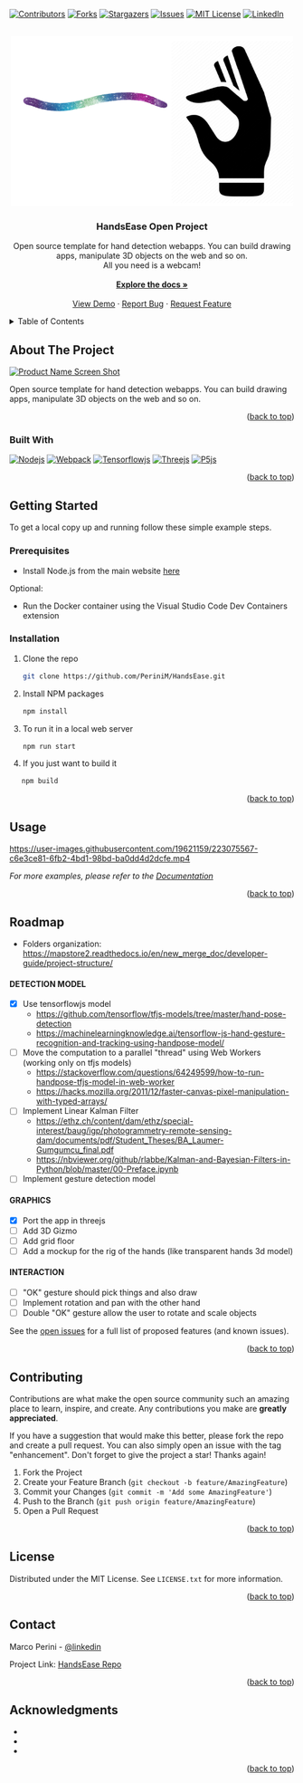 
<a name="readme-top"></a>

<!--
*** Thanks to Othneildrew for this great Readme template! Go check it out https://github.com/othneildrew/Best-README-Template
-->


<!-- PROJECT SHIELDS -->
<!--
*** I'm using markdown "reference style" links for readability.
*** Reference links are enclosed in brackets [ ] instead of parentheses ( ).
*** See the bottom of this document for the declaration of the reference variables
*** for contributors-url, forks-url, etc. This is an optional, concise syntax you may use.
*** https://www.markdownguide.org/basic-syntax/#reference-style-links
-->
[![Contributors][contributors-shield]][contributors-url]
[![Forks][forks-shield]][forks-url]
[![Stargazers][stars-shield]][stars-url]
[![Issues][issues-shield]][issues-url]
[![MIT License][license-shield]][license-url]
[![LinkedIn][linkedin-shield]][linkedin-url]



<!-- PROJECT LOGO -->
<br />
<div align="center">
  <a href="https://github.com/PeriniM/HandsEase">
    <img src="docs/images/HandsEase_logo.png" alt="Logo" width="500" height="300">
  </a>

<h3 align="center">HandsEase Open Project</h3>

  <p align="center">
    Open source template for hand detection webapps. You can build drawing apps, manipulate 3D objects on the web and so on.
    <br />
    All you need is a webcam!
    <br /><br />
    <a href="https://github.com/PeriniM/HandsEase"><strong>Explore the docs »</strong></a>
    <br />
    <br />
    <a href="https://github.com/PeriniM/HandsEase">View Demo</a>
    ·
    <a href="https://github.comPeriniM/HandsEase/issues">Report Bug</a>
    ·
    <a href="https://github.com/PeriniM/HandsEase/issues">Request Feature</a>
  </p>
</div>



<!-- TABLE OF CONTENTS -->
<details>
  <summary>Table of Contents</summary>
  <ol>
    <li>
      <a href="#about-the-project">About The Project</a>
      <ul>
        <li><a href="#built-with">Built With</a></li>
      </ul>
    </li>
    <li>
      <a href="#getting-started">Getting Started</a>
      <ul>
        <li><a href="#prerequisites">Prerequisites</a></li>
        <li><a href="#installation">Installation</a></li>
      </ul>
    </li>
    <li><a href="#usage">Usage</a></li>
    <li><a href="#roadmap">Roadmap</a></li>
    <li><a href="#contributing">Contributing</a></li>
    <li><a href="#license">License</a></li>
    <li><a href="#contact">Contact</a></li>
    <li><a href="#acknowledgments">Acknowledgments</a></li>
  </ol>
</details>



<!-- ABOUT THE PROJECT -->
## About The Project

[![Product Name Screen Shot][product-screenshot]](https://example.com)

Open source template for hand detection webapps. You can build drawing apps, manipulate 3D objects on the web and so on.

<p align="right">(<a href="#readme-top">back to top</a>)</p>



### Built With

[![Nodejs][Node.js]][Node-url]
[![Webpack][Webpack]][Webpack-url]
[![Tensorflowjs][Tensorflow.js]][Tensorflow-url]
[![Threejs][Three.js]][Three-url]
[![P5js][P5.js]][P5-url]

<p align="right">(<a href="#readme-top">back to top</a>)</p>


<!-- GETTING STARTED -->
## Getting Started

To get a local copy up and running follow these simple example steps.

### Prerequisites

- Install Node.js from the main website [here](https://nodejs.org/en/)

Optional:

- Run the Docker container using the Visual Studio Code Dev Containers extension

### Installation

1. Clone the repo
   ```sh
   git clone https://github.com/PeriniM/HandsEase.git
   ```
2. Install NPM packages
   ```sh
   npm install
   ```
3. To run it in a local web server
   ```sh
   npm run start
   ```
4. If you just want to build it
```sh
   npm build
   ```

<p align="right">(<a href="#readme-top">back to top</a>)</p>



<!-- USAGE EXAMPLES -->
## Usage



https://user-images.githubusercontent.com/19621159/223075567-c6e3ce81-6fb2-4bd1-98bd-ba0dd4d2dcfe.mp4



_For more examples, please refer to the [Documentation](https://example.com)_

<p align="right">(<a href="#readme-top">back to top</a>)</p>



<!-- ROADMAP -->
## Roadmap
- Folders organization: https://mapstore2.readthedocs.io/en/new_merge_doc/developer-guide/project-structure/

#### DETECTION MODEL 
- [x] Use tensorflowjs model
  - https://github.com/tensorflow/tfjs-models/tree/master/hand-pose-detection
  - https://machinelearningknowledge.ai/tensorflow-js-hand-gesture-recognition-and-tracking-using-handpose-model/
- [ ] Move the computation to a parallel "thread" using Web Workers (working only on tfjs models)
  - https://stackoverflow.com/questions/64249599/how-to-run-handpose-tfjs-model-in-web-worker
  - https://hacks.mozilla.org/2011/12/faster-canvas-pixel-manipulation-with-typed-arrays/
- [ ] Implement Linear Kalman Filter
  - https://ethz.ch/content/dam/ethz/special-interest/baug/igp/photogrammetry-remote-sensing-dam/documents/pdf/Student_Theses/BA_Laumer-Gumgumcu_final.pdf
  - https://nbviewer.org/github/rlabbe/Kalman-and-Bayesian-Filters-in-Python/blob/master/00-Preface.ipynb
- [ ] Implement gesture detection model

#### GRAPHICS
- [x] Port the app in threejs
- [ ] Add 3D Gizmo
- [ ] Add grid floor
- [ ] Add a mockup for the rig of the hands (like transparent hands 3d model)

#### INTERACTION
- [ ] "OK" gesture should pick things and also draw
- [ ] Implement rotation and pan with the other hand
- [ ] Double "OK" gesture allow the user to rotate and scale objects

See the [open issues](https://github.com/PeriniM/HandsEase/issues) for a full list of proposed features (and known issues).

<p align="right">(<a href="#readme-top">back to top</a>)</p>



<!-- CONTRIBUTING -->
## Contributing

Contributions are what make the open source community such an amazing place to learn, inspire, and create. Any contributions you make are **greatly appreciated**.

If you have a suggestion that would make this better, please fork the repo and create a pull request. You can also simply open an issue with the tag "enhancement".
Don't forget to give the project a star! Thanks again!

1. Fork the Project
2. Create your Feature Branch (`git checkout -b feature/AmazingFeature`)
3. Commit your Changes (`git commit -m 'Add some AmazingFeature'`)
4. Push to the Branch (`git push origin feature/AmazingFeature`)
5. Open a Pull Request

<p align="right">(<a href="#readme-top">back to top</a>)</p>



<!-- LICENSE -->
## License

Distributed under the MIT License. See `LICENSE.txt` for more information.

<p align="right">(<a href="#readme-top">back to top</a>)</p>



<!-- CONTACT -->
## Contact

Marco Perini - [@linkedin](https://www.linkedin.com/in/perinim/)

Project Link: [HandsEase Repo](https://github.com/PeriniM/HandsEase)

<p align="right">(<a href="#readme-top">back to top</a>)</p>



<!-- ACKNOWLEDGMENTS -->
## Acknowledgments

* []()
* []()
* []()

<p align="right">(<a href="#readme-top">back to top</a>)</p>



<!-- MARKDOWN LINKS & IMAGES -->
<!-- https://www.markdownguide.org/basic-syntax/#reference-style-links -->
[contributors-shield]: https://img.shields.io/github/contributors/PeriniM/HandsEase.svg?style=for-the-badge
[contributors-url]: https://github.com/PeriniM/HandsEase/graphs/contributors
[forks-shield]: https://img.shields.io/github/forks/PeriniM/HandsEase.svg?style=for-the-badge
[forks-url]: https://github.com/PeriniM/HandsEase/network/members
[stars-shield]: https://img.shields.io/github/stars/PeriniM/HandsEase.svg?style=for-the-badge
[stars-url]: https://github.com/PeriniM/HandsEase/stargazers
[issues-shield]: https://img.shields.io/github/issues/PeriniM/HandsEase.svg?style=for-the-badge
[issues-url]: https://github.com/PeriniM/HandsEase/issues
[license-shield]: https://img.shields.io/github/license/PeriniM/HandsEase.svg?style=for-the-badge
[license-url]: https://github.com/PeriniM/HandsEase/blob/master/LICENSE.txt
[linkedin-shield]: https://img.shields.io/badge/-LinkedIn-black.svg?style=for-the-badge&logo=linkedin&colorB=555
[linkedin-url]: https://linkedin.com/in/perinim
[product-screenshot]: images/screenshot.png
[Node.js]: https://img.shields.io/badge/node.js-6DA55F?style=for-the-badge&logo=node.js&logoColor=white
[Node-url]: https://nodejs.org/en/
[Webpack]: https://img.shields.io/badge/webpack-%238DD6F9.svg?style=for-the-badge&logo=webpack&logoColor=black
[Webpack-url]: https://webpack.js.org/
[Tensorflow.js]: https://img.shields.io/badge/TensorFlow-%23FF6F00.svg?style=for-the-badge&logo=TensorFlow&logoColor=white
[Tensorflow-url]: https://www.tensorflow.org/
[Three.js]: https://img.shields.io/badge/threejs-black?style=for-the-badge&logo=three.js&logoColor=white
[Three-url]: https://threejs.org/
[p5.js]: https://img.shields.io/badge/p5.js-ED225D?style=for-the-badge&logo=p5.js&logoColor=FFFFFF
[p5-url]: https://p5js.org/
[React-url]: https://reactjs.org/
